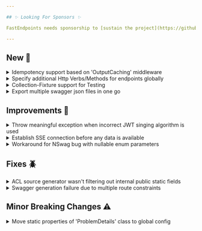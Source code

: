 ```yaml
---

## ✨ Looking For Sponsors ✨

FastEndpoints needs sponsorship to [sustain the project](https://github.com/FastEndpoints/FastEndpoints/issues/449). Please help out if you can.

---
```


[//]: # (<details><summary>title text</summary></details>)

## New 🎉

<details><summary>Idempotency support based on 'OutputCaching' middleware</summary>

FastEndpoints now ships with built-in endpoint [idempotency support](https://fast-endpoints.com/docs/idempotency) built around the OutputCaching middleware.

</details>

<details><summary>Specify additional Http Verbs/Methods for endpoints globally</summary>

In addition to the Verbs you specify at the endpoint level, you can now specify Verbs to be added to endpoint with the global configurator as well as endpoint groups like so:

```csharp
//global configurator
app.UseFastEndpoints(
       c => c.Endpoints.Configurator =
                ep =>
                {
                    ep.AdditionalVerbs(Http.OPTIONS, Http.HEAD);
                })
    
//endpoint group
sealed class SomeGroup : Group
{
    public SomeGroup()
    {
        Configure(
            "prefix",
            ep =>
            {
                ep.AdditionalVerbs(Http.OPTIONS, Http.HEAD);
            });
    }
}
```

</details>

<details><summary>Collection-Fixture support for Testing</summary>

This release brings easy access to xUnit collection-fixtures for integration testing. Please the [documentation](https://fast-endpoints.com/docs/integration-unit-testing#test-collections-collection-fixtures) for details.

</details>

<details><summary>Export multiple swagger json files in one go</summary>

A new overload has been added to the `ExportSwaggerJsonAndExitAsync()` method for exporting multiple Swagger Json files using the `FastEndpoints.ClientGen.Kiota` library.

```csharp
await app.ExportSwaggerJsonAndExitAsync(
    ct: default,
    c =>
    {
        c.DocumentName = "v1";
        c.DestinationPath = "/export/path";
        c.DestinationFileName = "v1.json";
    },
    c =>
    {
        c.DocumentName = "v2";
        c.DestinationPath = "/export/path";
        c.DestinationFileName = "v2.json";
    });
```

</details>

## Improvements 🚀

<details><summary>Throw meaningful exception when incorrect JWT singing algorithm is used</summary>

When creating Asymmetric JWTs, if the user forgets to change the default `SigningAlgorithm` from `HmacSha256` to something suitable for `Asymmetric` signing, a helpful exception message will be thrown instructing the user to correct the mistake. More info: #685

</details>

<details><summary>Establish SSE connection before any data is available</summary>

The SSE request would previously stay in a pending state if there was no initial data available to be sent to the client. Now the client would receive the response headers and await future data in a "connection established" state, even if no data has been received from the server.

</details>

<details><summary>Workaround for NSwag bug with nullable enum parameters</summary>

Swagger UI fails to correctly render a dropdown for nullable Enum DTO properties due to a bug in NSwag where the schema is always referenced via a `OneOf`, instead of directly referencing it with a `$ref`. A workaround has been implemented to mitigate the issue. #699

</details>

## Fixes 🪲

<details><summary>ACL source generator wasn't filtering out internal public static fields</summary>

Generated ACL incorrectly contained the `Descriptions` property in the permission dictionary items due to not being filtered out correctly, which has now been fixed.

</details>

<details><summary>Swagger generation failure due to multiple route constraints</summary>

Swagger generation was throwing an exception if an endpoint with multiple route constraints on a single parameter such as the following was encountered:

```csharp
/{member:int:min(1):max(5)}/
```

</details>

## Minor Breaking Changes ⚠️

<details><summary>Move static properties of 'ProblemDetails' class to global config</summary>

Static configuration properties that used to be on the `ProblemDetails` class will have to be set from the global configuration going forward like so:

```csharp
app.UseFastEndpoints(
   c => c.Errors.UseProblemDetails(
       x =>
       {
           x.AllowDuplicateErrors = true;  //allows duplicate errors for the same error name
           x.IndicateErrorCode = true;     //serializes the fluentvalidation error code
           x.IndicateErrorSeverity = true; //serializes the fluentvalidation error severity
           x.TypeValue = "https://www.rfc-editor.org/rfc/rfc7231#section-6.5.1";
           x.TitleValue = "One or more validation errors occurred.";
           x.TitleTransformer = pd => pd.Status switch
           {
               400 => "Validation Error",
               404 => "Not Found",
               _ => "One or more errors occurred!"
           };
       }));
```

</details>